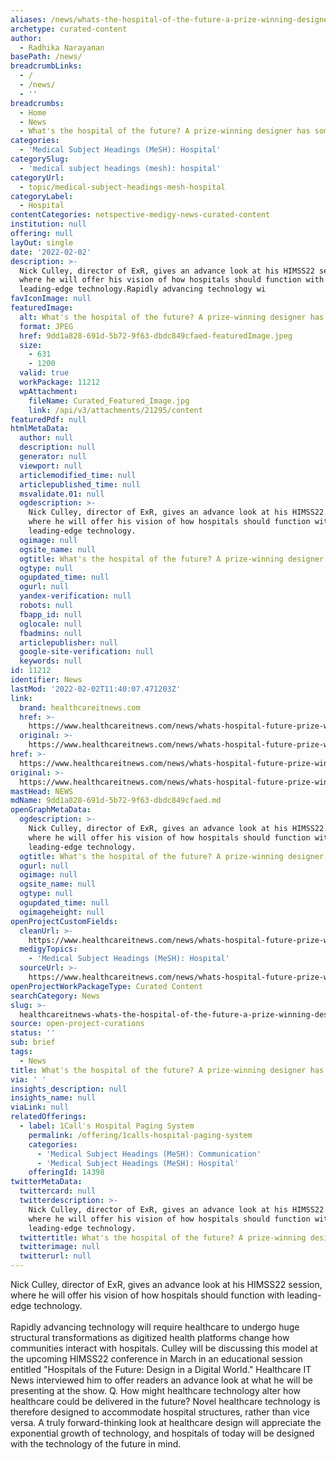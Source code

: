 ```yaml
---
aliases: /news/whats-the-hospital-of-the-future-a-prize-winning-designer-has-some-ideas
archetype: curated-content
author:
  - Radhika Narayanan
basePath: /news/
breadcrumbLinks:
  - /
  - /news/
  - ''
breadcrumbs:
  - Home
  - News
  - What's the hospital of the future? A prize-winning designer has some ideas
categories:
  - 'Medical Subject Headings (MeSH): Hospital'
categorySlug:
  - 'medical subject headings (mesh): hospital'
categoryUrl:
  - topic/medical-subject-headings-mesh-hospital
categoryLabel:
  - Hospital
contentCategories: netspective-medigy-news-curated-content
institution: null
offering: null
layOut: single
date: '2022-02-02'
description: >-
  Nick Culley, director of ExR, gives an advance look at his HIMSS22 session,
  where he will offer his vision of how hospitals should function with
  leading-edge technology.Rapidly advancing technology wi
favIconImage: null
featuredImage:
  alt: What's the hospital of the future? A prize-winning designer has some ideas
  format: JPEG
  href: 9dd1a828-691d-5b72-9f63-dbdc849cfaed-featuredImage.jpeg
  size:
    - 631
    - 1200
  valid: true
  workPackage: 11212
  wpAttachment:
    fileName: Curated_Featured_Image.jpg
    link: /api/v3/attachments/21295/content
featuredPdf: null
htmlMetaData:
  author: null
  description: null
  generator: null
  viewport: null
  articlemodified_time: null
  articlepublished_time: null
  msvalidate.01: null
  ogdescription: >-
    Nick Culley, director of ExR, gives an advance look at his HIMSS22 session,
    where he will offer his vision of how hospitals should function with
    leading-edge technology.
  ogimage: null
  ogsite_name: null
  ogtitle: What's the hospital of the future? A prize-winning designer has some ideas
  ogtype: null
  ogupdated_time: null
  ogurl: null
  yandex-verification: null
  robots: null
  fbapp_id: null
  oglocale: null
  fbadmins: null
  articlepublisher: null
  google-site-verification: null
  keywords: null
id: 11212
identifier: News
lastMod: '2022-02-02T11:40:07.471203Z'
link:
  brand: healthcareitnews.com
  href: >-
    https://www.healthcareitnews.com/news/whats-hospital-future-prize-winning-designer-has-some-ideas
  original: >-
    https://www.healthcareitnews.com/news/whats-hospital-future-prize-winning-designer-has-some-ideas
href: >-
  https://www.healthcareitnews.com/news/whats-hospital-future-prize-winning-designer-has-some-ideas
original: >-
  https://www.healthcareitnews.com/news/whats-hospital-future-prize-winning-designer-has-some-ideas
mastHead: NEWS
mdName: 9dd1a828-691d-5b72-9f63-dbdc849cfaed.md
openGraphMetaData:
  ogdescription: >-
    Nick Culley, director of ExR, gives an advance look at his HIMSS22 session,
    where he will offer his vision of how hospitals should function with
    leading-edge technology.
  ogtitle: What's the hospital of the future? A prize-winning designer has some ideas
  ogurl: null
  ogimage: null
  ogsite_name: null
  ogtype: null
  ogupdated_time: null
  ogimageheight: null
openProjectCustomFields:
  cleanUrl: >-
    https://www.healthcareitnews.com/news/whats-hospital-future-prize-winning-designer-has-some-ideas
  medigyTopics:
    - 'Medical Subject Headings (MeSH): Hospital'
  sourceUrl: >-
    https://www.healthcareitnews.com/news/whats-hospital-future-prize-winning-designer-has-some-ideas
openProjectWorkPackageType: Curated Content
searchCategory: News
slug: >-
  healthcareitnews-whats-the-hospital-of-the-future-a-prize-winning-designer-has-some-ideas
source: open-project-curations
status: ''
sub: brief
tags:
  - News
title: What's the hospital of the future? A prize-winning designer has some ideas
via: ' '
insights_description: null
insights_name: null
viaLink: null
relatedOfferings:
  - label: 1Call's Hospital Paging System
    permalink: /offering/1calls-hospital-paging-system
    categories:
      - 'Medical Subject Headings (MeSH): Communication'
      - 'Medical Subject Headings (MeSH): Hospital'
    offeringId: 14398
twitterMetaData:
  twittercard: null
  twitterdescription: >-
    Nick Culley, director of ExR, gives an advance look at his HIMSS22 session,
    where he will offer his vision of how hospitals should function with
    leading-edge technology.
  twittertitle: What's the hospital of the future? A prize-winning designer has some ideas
  twitterimage: null
  twitterurl: null
---
```

<p>Nick Culley, director of ExR, gives an advance look at his HIMSS22 session, where he will offer his vision of how hospitals should function with leading-edge technology.<br><br>Rapidly advancing technology will require healthcare to undergo huge structural transformations as digitized health platforms change how communities interact with hospitals.
Culley will be discussing this model at the upcoming HIMSS22 conference in March in an educational session entitled "Hospitals of the Future: Design in a Digital World." Healthcare IT News interviewed him to offer readers an advance look at what he will be presenting at the show.
Q. How might healthcare technology alter how healthcare could be delivered in the future?
Novel healthcare technology is therefore designed to accommodate hospital structures, rather than vice versa.
A truly forward-thinking look at healthcare design will appreciate the exponential growth of technology, and hospitals of today will be designed with the technology of the future in mind.</p>